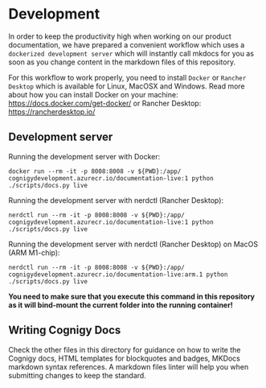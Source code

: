 # Development
In order to keep the productivity high when working on our product documentation, we have prepared a convenient workflow which uses a `dockerized development server` which will instantly call mkdocs for you as soon as you change content in the markdown files of this repository.

For this workflow to work properly, you need to install `Docker` or `Rancher Desktop` which is available for Linux, MacOSX and Windows. Read more about how you can install Docker on your machine: https://docs.docker.com/get-docker/ or Rancher Desktop: https://rancherdesktop.io/

## Development server
Running the development server with Docker:
```
docker run --rm -it -p 8008:8008 -v ${PWD}:/app/ cognigydevelopment.azurecr.io/documentation-live:1 python ./scripts/docs.py live
```

Running the development server with nerdctl (Rancher Desktop):
```
nerdctl run --rm -it -p 8008:8008 -v ${PWD}:/app/ cognigydevelopment.azurecr.io/documentation-live:1 python ./scripts/docs.py live
```
Running the development server with nerdctl (Rancher Desktop) on MacOS (ARM M1-chip):

```
nerdctl run --rm -it -p 8008:8008 -v ${PWD}:/app/ cognigydevelopment.azurecr.io/documentation-live:arm.1 python ./scripts/docs.py live
```
**You need to make sure that you execute this command in this repository as it will bind-mount the current folder into the running container!**


## Writing Cognigy Docs
Check the other files in this directory for guidance on how to write the Cognigy docs, HTML templates for blockquotes and badges, MKDocs markdown syntax references.
A markdown files linter will help you when submitting changes to keep the standard.